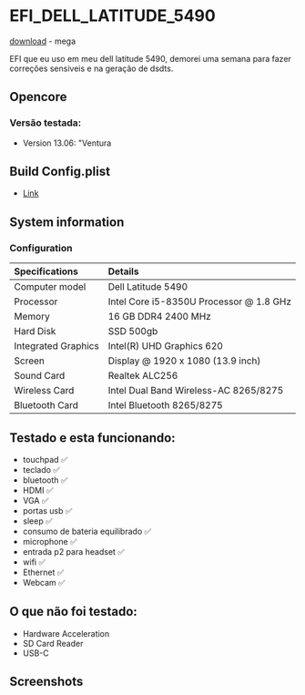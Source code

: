 # EFI_DELL_LATITUDE_5490

[download](https://mega.nz/file/LtxwWbYQ#wmXlHDb2XjZRd2RAauI0KJ166FOwpnZ-uf9mtzKWqCM) - mega

EFI que eu uso em meu dell latitude 5490, demorei uma semana para fazer correções sensiveis e na geração de dsdts.

## Opencore
### Versão testada:
  - Version 13.06: "Ventura

## Build Config.plist
 - [Link](https://dortania.github.io/OpenCore-Install-Guide/config-laptop.plist/kaby-lake.html)

## System information

### Configuration

| Specifications      | Details                                          |
| :---                |:---                                              |
| Computer model      | Dell Latitude 5490                               |
| Processor           | Intel Core i5-8350U Processor @ 1.8 GHz          |
| Memory              | 16 GB DDR4 2400 MHz                              |
| Hard Disk           | SSD 500gb                                        |
| Integrated Graphics | Intel(R) UHD Graphics 620                        |
| Screen              | Display @ 1920 x 1080 (13.9 inch)                |
| Sound Card          | Realtek ALC256                                   |
| Wireless Card       | Intel Dual Band Wireless-AC 8265/8275            |
| Bluetooth Card      | Intel Bluetooth 8265/8275                        |

## Testado e esta funcionando:
  - touchpad                       ✅
  - teclado                        ✅
  - bluetooth                      ✅
  - HDMI                           ✅
  - VGA                            ✅
  - portas usb                     ✅
  - sleep                          ✅
  - consumo de bateria equilibrado ✅
  - microphone                     ✅
  - entrada p2 para headset        ✅
  - wifi                           ✅
  - Ethernet                       ✅
  - Webcam                         ✅

## O que não foi testado:
  - Hardware Acceleration
  - SD Card Reader
  - USB-C

## Screenshots


